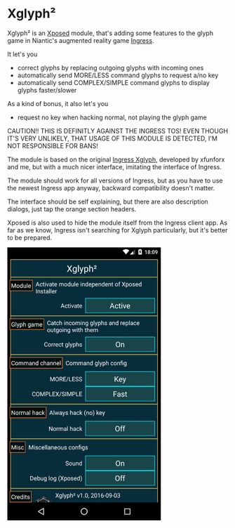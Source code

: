 # Xglyph²

Xglyph² is an <a href="http://repo.xposed.info/">Xposed</a> module, that's adding some features to the glyph game in Niantic's augmented reality game <a href="https://play.google.com/store/apps/details?id=com.nianticproject.ingress">Ingress</a>.

It let's you
* correct glyphs by replacing outgoing glyphs with incoming ones
* automatically send MORE/LESS command glyphs to request a/no key
* automatically send COMPLEX/SIMPLE command glyphs to display glyphs faster/slower

As a kind of bonus, it also let's you
* request no key when hacking normal, not playing the glyph game

CAUTION!!
THIS IS DEFINITLY AGAINST THE INGRESS TOS! EVEN THOUGH IT'S VERY UNLIKELY, THAT USAGE OF THIS MODULE IS DETECTED, I'M NOT RESPONSIBLE FOR BANS!

The module is based on the original <a href="https://github.com/xfunforx/IngressXglyph">Ingress Xglyph</a>, developed by xfunforx and me, but with a much nicer interface, imitating the interface of Ingress.

The module should work for all versions of Ingress, but as you have to use the newest Ingress app anyway, backward compatibility doesn't matter.

The interface should be self explaining, but there are also description dialogs, just tap the orange section headers.

Xposed is also used to hide the module itself from the Ingress client app. As far as we know, Ingress isn't searching for Xglyph particularly, but it's better to be prepared.

<img src="./Screenshot.png" width="350"/>
